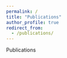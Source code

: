 ```yaml
---
permalink: /
title: "Publications"
author_profile: true
redirect_from: 
  - /publications/
---
```


Publications
